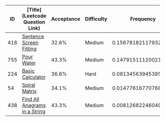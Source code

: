 |ID|[Title](Leetcode Question Link)|Acceptance|Difficulty|Frequency|
|----|-----|----|---|---|
|418|[Sentence Screen Fitting]( https://leetcode.com/problems/sentence-screen-fitting)|32.6%|Medium|0.1567818211793266|
|755|[Pour Water]( https://leetcode.com/problems/pour-water)|43.3%|Medium|0.14791511120021605|
|224|[Basic Calculator]( https://leetcode.com/problems/basic-calculator)|36.8%|Hard|0.0813456394539524|
|54|[Spiral Matrix]( https://leetcode.com/problems/spiral-matrix)|34.1%|Medium|0.014776167707688753|
|438|[Find All Anagrams in a String]( https://leetcode.com/problems/find-all-anagrams-in-a-string)|43.3%|Medium|0.008126822460497498|
